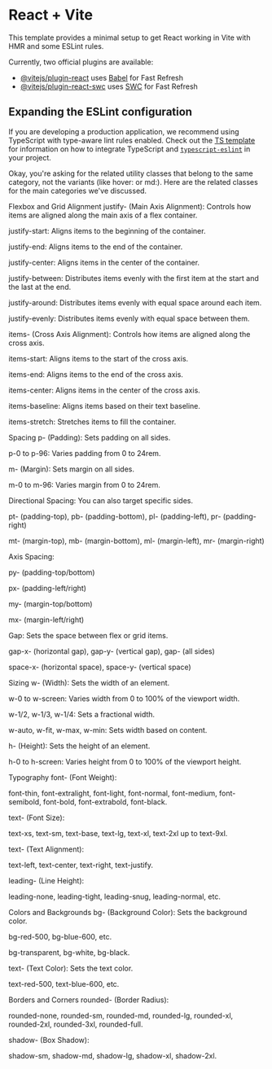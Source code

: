 # React + Vite

This template provides a minimal setup to get React working in Vite with HMR and some ESLint rules.

Currently, two official plugins are available:

- [@vitejs/plugin-react](https://github.com/vitejs/vite-plugin-react/blob/main/packages/plugin-react) uses [Babel](https://babeljs.io/) for Fast Refresh
- [@vitejs/plugin-react-swc](https://github.com/vitejs/vite-plugin-react/blob/main/packages/plugin-react-swc) uses [SWC](https://swc.rs/) for Fast Refresh

## Expanding the ESLint configuration

If you are developing a production application, we recommend using TypeScript with type-aware lint rules enabled. Check out the [TS template](https://github.com/vitejs/vite/tree/main/packages/create-vite/template-react-ts) for information on how to integrate TypeScript and [`typescript-eslint`](https://typescript-eslint.io) in your project.


Okay, you're asking for the related utility classes that belong to the same category, not the variants (like hover: or md:). Here are the related classes for the main categories we've discussed.

Flexbox and Grid Alignment
justify- (Main Axis Alignment): Controls how items are aligned along the main axis of a flex container.

justify-start: Aligns items to the beginning of the container.

justify-end: Aligns items to the end of the container.

justify-center: Aligns items in the center of the container.

justify-between: Distributes items evenly with the first item at the start and the last at the end.

justify-around: Distributes items evenly with equal space around each item.

justify-evenly: Distributes items evenly with equal space between them.

items- (Cross Axis Alignment): Controls how items are aligned along the cross axis.

items-start: Aligns items to the start of the cross axis.

items-end: Aligns items to the end of the cross axis.

items-center: Aligns items in the center of the cross axis.

items-baseline: Aligns items based on their text baseline.

items-stretch: Stretches items to fill the container.

Spacing
p- (Padding): Sets padding on all sides.

p-0 to p-96: Varies padding from 0 to 24rem.

m- (Margin): Sets margin on all sides.

m-0 to m-96: Varies margin from 0 to 24rem.

Directional Spacing: You can also target specific sides.

pt- (padding-top), pb- (padding-bottom), pl- (padding-left), pr- (padding-right)

mt- (margin-top), mb- (margin-bottom), ml- (margin-left), mr- (margin-right)

Axis Spacing:

py- (padding-top/bottom)

px- (padding-left/right)

my- (margin-top/bottom)

mx- (margin-left/right)

Gap: Sets the space between flex or grid items.

gap-x- (horizontal gap), gap-y- (vertical gap), gap- (all sides)

space-x- (horizontal space), space-y- (vertical space)

Sizing
w- (Width): Sets the width of an element.

w-0 to w-screen: Varies width from 0 to 100% of the viewport width.

w-1/2, w-1/3, w-1/4: Sets a fractional width.

w-auto, w-fit, w-max, w-min: Sets width based on content.

h- (Height): Sets the height of an element.

h-0 to h-screen: Varies height from 0 to 100% of the viewport height.

Typography
font- (Font Weight):

font-thin, font-extralight, font-light, font-normal, font-medium, font-semibold, font-bold, font-extrabold, font-black.

text- (Font Size):

text-xs, text-sm, text-base, text-lg, text-xl, text-2xl up to text-9xl.

text- (Text Alignment):

text-left, text-center, text-right, text-justify.

leading- (Line Height):

leading-none, leading-tight, leading-snug, leading-normal, etc.

Colors and Backgrounds
bg- (Background Color): Sets the background color.

bg-red-500, bg-blue-600, etc.

bg-transparent, bg-white, bg-black.

text- (Text Color): Sets the text color.

text-red-500, text-blue-600, etc.

Borders and Corners
rounded- (Border Radius):

rounded-none, rounded-sm, rounded-md, rounded-lg, rounded-xl, rounded-2xl, rounded-3xl, rounded-full.

shadow- (Box Shadow):

shadow-sm, shadow-md, shadow-lg, shadow-xl, shadow-2xl.

